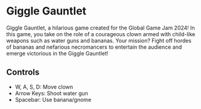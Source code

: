 # Giggle Gauntlet

Giggle Gauntlet, a hilarious game created for the Global Game Jam 2024! In this game, you take on the role of a courageous clown armed with child-like weapons such as water guns and bananas. Your mission? Fight off hordes of bananas and nefarious necromancers to entertain the audience and emerge victorious in the Giggle Gauntlet!

## Controls

- W, A, S, D: Move clown
- Arrow Keys: Shoot water gun
- Spacebar: Use banana/gnome
